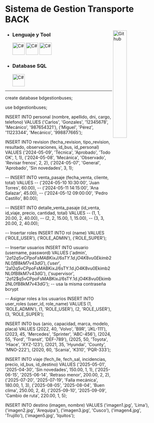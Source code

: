 # Sistema de Gestion Transporte BACK

  <img width="30%" align="right" alt="Github" src="https://user-images.githubusercontent.com/48678280/88862734-4903af80-d201-11ea-968b-9c939d88a37c.gif" />

- ### Lenguaje y Tool
  <img src="https://cdn.jsdelivr.net/gh/devicons/devicon/icons/spring/spring-original.svg" alt="C#" width="40" height="40"/>
  <img src="https://cdn.jsdelivr.net/gh/devicons/devicon/icons/java/java-original.svg" alt="C#" width="40" height="40"/>
  <img src="https://cdn.jsdelivr.net/gh/devicons/devicon/icons/git/git-original.svg" alt="C#" width="40" height="40"/>
  
- ### Database **SQL**
  <img src="https://cdn.jsdelivr.net/gh/devicons/devicon/icons/mysql/mysql-original.svg" alt="C#" width="40" height="40"/>
--------------------------------------------------------------------------------------------------------------------------------------------------------------
create database bdgestionbuses;

use bdgestionbuses;

INSERT INTO personal (nombre, apellido, dni, cargo, telefono) VALUES
('Carlos', 'Gonzales', '12345678', 'Mecánico', '987654321'),
('Miguel', 'Pérez', '11223344', 'Mecánico', '998877665');

INSERT INTO revision (fecha_revision, tipo_revision, resultado, observaciones, id_bus, id_personal) VALUES
('2024-05-09', 'Técnica', 'Aprobado', 'Todo OK', 1, 1),
('2024-05-08', 'Mecánica', 'Observado', 'Revisar frenos', 2, 2),
('2024-05-07', 'General', 'Aprobado', 'Sin novedades', 3, 1);

-- INSERT INTO venta_pasaje (fecha_venta, cliente, total) VALUES
-- ('2024-05-10 10:30:00', 'Juan Torres', 60.00),
-- ('2024-05-11 14:15:00', 'Ana Salazar', 45.00),
-- ('2024-05-12 09:00:00', 'Pedro Castillo', 80.00);


-- INSERT INTO detalle_venta_pasaje (id_venta, id_viaje, precio, cantidad, total) VALUES
-- (1, 1, 20.00, 2, 40.00),
-- (2, 2, 15.00, 1, 15.00),
-- (3, 3, 20.00, 2, 40.00);

-- Insertar roles 
INSERT INTO rol (name) VALUES ('ROLE_USER'), ('ROLE_ADMIN'), ('ROLE_SUPER');

-- Insertar usuarios 
INSERT INTO usuario (username, password) VALUES ('admin', '$2a$12$q5vCPpoFsMABKixJ/6sTY.1d.jO4K8vu0Ekimb2NL0fB8kM7v43dG'), ('user', '$2a$12$q5vCPpoFsMABKixJ/6sTY.1d.jO4K8vu0Ekimb2NL0fB8kM7v43dG'), ('supervisor', '$2a$12$q5vCPpoFsMABKixJ/6sTY.1d.jO4K8vu0Ekimb2NL0fB8kM7v43dG'); -- usa la misma contraseña bcrypt

-- Asignar roles a los usuarios 
INSERT INTO user_roles (user_id, role_name) VALUES (1, 'ROLE_ADMIN'), (1, 'ROLE_USER'), (2, 'ROLE_USER'), (3, 'ROLE_SUPER');

INSERT INTO bus (anio, capacidad, marca, modelo, placa) 
VALUES 
(2022, 40, 'Volvo', 'B9R', 'JKL-111'),
(2023, 45, 'Mercedes', 'Sprinter', 'ABC-456'),
(2024, 55, 'Ford', 'Transit', 'DEF-789'),
(2025, 50, 'Toyota', 'Hiace', 'XYZ-123'),
(2021, 35, 'Hyundai', 'County', 'MNO-222'),
(2020, 60, 'Scania', 'K310', 'PQR-333');


INSERT INTO viaje (fech_lle, fech_sal, incidencias, precio, id_bus, id_destino) 
VALUES 
('2025-05-01', '2025-04-30', 'Sin novedades', 150.00, 1, 1),
('2025-06-15', '2025-06-14', 'Retraso menor', 200.00, 2, 2),
('2025-07-20', '2025-07-19', 'Falla mecánica', 180.00, 1, 3),
('2025-08-05', '2025-08-04', 'Buen clima', 250.00, 2, 4),
('2025-09-10', '2025-09-09', 'Cambio de ruta', 220.00, 1, 5);

INSERT INTO destino (imagen, nombre) 
VALUES 
('imagen1.jpg', 'Lima'),
('imagen2.jpg', 'Arequipa'),
('imagen3.jpg', 'Cusco'),
('imagen4.jpg', 'Trujillo'),
('imagen5.jpg', 'Iquitos');
